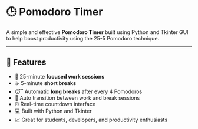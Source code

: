 # 🕒 Pomodoro Timer

A simple and effective **Pomodoro Timer** built using Python and Tkinter GUI to help boost productivity using the 25-5 Pomodoro technique.

---

## 📌 Features

- 🍅 25-minute **focused work sessions**
- ☕ 5-minute **short breaks**
- 😴 Automatic **long breaks** after every 4 Pomodoros
- 🔄 Auto transition between work and break sessions
- ⏰ Real-time countdown interface
- 💻 Built with Python and Tkinter
- 📈 Great for students, developers, and productivity enthusiasts
